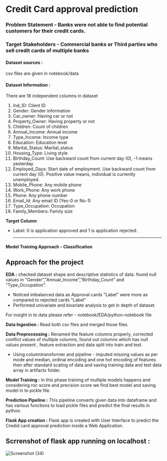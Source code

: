 # Credit Card approval prediction

### Problem Statement - Banks were not able to find potential customers for their credit cards. 

### Target Stakeholders - Commercial banks or Third parties who sell credit cards of multiple banks

#### Dataset sources :
csv files are given in notebook/data
  
#### Dataset Information :
There are 18 independent columns in dataset

1. Ind_ID: Client ID
2. Gender: Gender information
3. Car_owner: Having car or not
4. Property_Owner: Having property or not
5. Children: Count of children
6. Annual_Income: Annual income
7. Type_Income: Income type
8. Education: Education level
9. Marital_Status: Marital_status
10. Housing_Type: Living style
11. Birthday_Count: Use backward count from current day (0), -1 means yesterday.
12. Employed_Days: Start date of employment. Use backward count from current day (0). Positive value means, individual is currently unemployed.
13. Mobile_Phone: Any mobile phone
14. Work_Phone: Any work phone
15. Phone: Any phone number
16. Email_Id: Any email ID (Yes-0 or No-1)
17. Type_Occupation: Occupation
18. Family_Members: Family size
    
**Target Column**
* Label: 0 is application approved and 1 is application rejected.

  
  -------------------------------------------------------------------------------------------------------------------------------------------------

#### Model Training Approach - Classification 

## Approach for the project
**EDA :** checked dataset shape and descriptive statistics of data. found null values in "Gender","Annual_Income","Birthday_Count" and "Type_Occupation".
* Noticed imbalanced data as Approval cards "Label" were more as compared to rejected cards "Label"
* Performed univariate and bivariate analysis to get in depth of dataset.

For insight in to data please refer - notebook/EDA/python-notebook file

**Data Ingestion :** Read both csv files and merged those files.

**Data Preprocessing :** Renamed the feature columns properly, corrected conflict values of multiple columns, found out columns which has null values present , feature extraction and data split into train and test.
* Using columntransformer and pipeline - imputed missing values as per mode and median, ordinal encoding and one hot encoding of features then after standard scaling of data and saving training data and test data array in artifacts folder.

**Model Training :** In this phase training of multiple models happens and considering roc score and precision score we find best model and saving model in to pickle file.

**Prediction Pipeline :** 
This pipeline converts given data into dataframe and has various functions to load pickle files and predict the final results in python.

**Flask App creation :**
Flask app is created with User Interface to predict the Credid card approval prediction inside a Web Application.

## Scrrenshot of flask app running on localhost :


![Screenshot (34)](https://github.com/mayank00927/credit_card_approval_end_to_end/assets/96683686/2804262b-6807-40dc-b4d2-17570ae49454)
